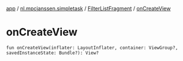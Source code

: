 [app](../../index.md) / [nl.mpcjanssen.simpletask](../index.md) / [FilterListFragment](index.md) / [onCreateView](.)

# onCreateView

`fun onCreateView(inflater: LayoutInflater, container: ViewGroup?, savedInstanceState: Bundle?): View?`